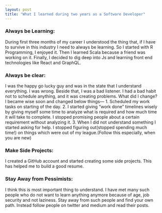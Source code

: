 ```yaml
---
layout: post
title: "What I learned during two years as a Software Developer"
---
```



### Always be Learning:  
During first three months of my career I understood the thing that, if I have to survive in this industry I need to always be learning. So I started with R Programming, I enjoyed it. Then I learned Scala because a friend was working on it. Finally, I decided to dig deep into Js and learning front end technologies like React and GraphQL.  

### Always be clear:  
I was the happy go lucky guy and was in the state that I understand everything. I was wrong. Beside that, I was a bad listener.  I had a bad habit not to schedule anything, and it was creating problems. What did I change? I became wise soon and changed below things— 1. Scheduled my work tasks on starting of the day.  2. I started giving “work done” timelines wisely by giving myself some time to  analyze what is required and how much time it will take to complete. I stopped promising people about a certain requirement without analyzing it. 3. When I did not understand something I started asking for help. I stopped figuring out(stopped spending much time!) on things which were out of my league.(Follow this especially, when you are new)

### Make Side Projects:   
I created a GitHub account and started creating some side projects. This has helped me to build a good resume.

### Stay Away from Pessimists:   
I think this is most important thing to understand. I have met many such people who do not want to learn anything anymore because of age, job security and not laziness. Stay away from such people and find your own path. Instead follow people on twitter and medium and read their posts.
